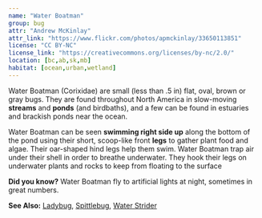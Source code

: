 ```yaml
---
name: "Water Boatman"
group: bug
attr: "Andrew McKinlay"
attr_link: "https://www.flickr.com/photos/apmckinlay/33650113851"
license: "CC BY-NC"
license_link: "https://creativecommons.org/licenses/by-nc/2.0/"
location: [bc,ab,sk,mb]
habitat: [ocean,urban,wetland]
---
```

Water Boatman (Corixidae) are small (less than .5 in) flat, oval, brown or gray bugs. They are found throughout North America in slow-moving **streams** and **ponds** (and birdbaths), and a few can be found in estuaries and brackish ponds near the ocean.

Water Boatman can be seen **swimming right side up** along the bottom of the pond using their short, scoop-like front **legs** to gather plant food and algae. Their oar-shaped hind legs help them swim. Water Boatman trap air under their shell in order to breathe underwater. They hook their legs on underwater plants and rocks to keep from floating to the surface

**Did you know?** Water Boatman fly to artificial lights at night, sometimes in great numbers.

<!-- generated, do not edit -->
**See Also:**
[Ladybug](/{{section}}/ladybug),
[Spittlebug](/{{section}}/spitbug),
[Water Strider](/{{section}}/watstrid)
